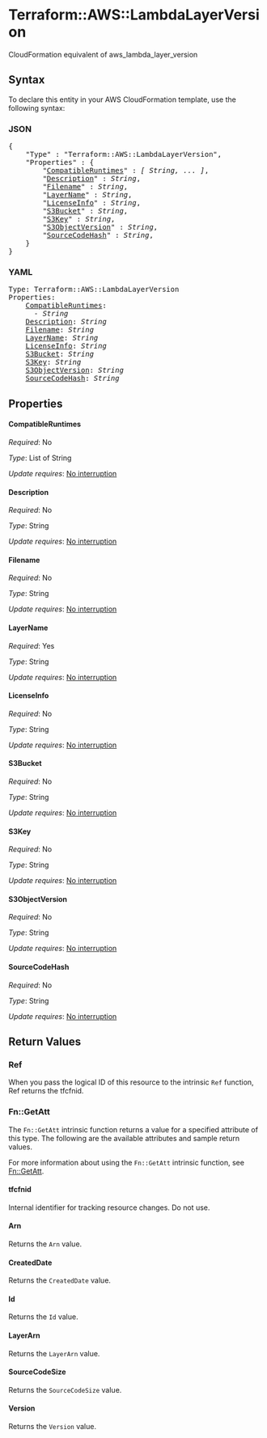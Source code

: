 # Terraform::AWS::LambdaLayerVersion

CloudFormation equivalent of aws_lambda_layer_version

## Syntax

To declare this entity in your AWS CloudFormation template, use the following syntax:

### JSON

<pre>
{
    "Type" : "Terraform::AWS::LambdaLayerVersion",
    "Properties" : {
        "<a href="#compatibleruntimes" title="CompatibleRuntimes">CompatibleRuntimes</a>" : <i>[ String, ... ]</i>,
        "<a href="#description" title="Description">Description</a>" : <i>String</i>,
        "<a href="#filename" title="Filename">Filename</a>" : <i>String</i>,
        "<a href="#layername" title="LayerName">LayerName</a>" : <i>String</i>,
        "<a href="#licenseinfo" title="LicenseInfo">LicenseInfo</a>" : <i>String</i>,
        "<a href="#s3bucket" title="S3Bucket">S3Bucket</a>" : <i>String</i>,
        "<a href="#s3key" title="S3Key">S3Key</a>" : <i>String</i>,
        "<a href="#s3objectversion" title="S3ObjectVersion">S3ObjectVersion</a>" : <i>String</i>,
        "<a href="#sourcecodehash" title="SourceCodeHash">SourceCodeHash</a>" : <i>String</i>,
    }
}
</pre>

### YAML

<pre>
Type: Terraform::AWS::LambdaLayerVersion
Properties:
    <a href="#compatibleruntimes" title="CompatibleRuntimes">CompatibleRuntimes</a>: <i>
      - String</i>
    <a href="#description" title="Description">Description</a>: <i>String</i>
    <a href="#filename" title="Filename">Filename</a>: <i>String</i>
    <a href="#layername" title="LayerName">LayerName</a>: <i>String</i>
    <a href="#licenseinfo" title="LicenseInfo">LicenseInfo</a>: <i>String</i>
    <a href="#s3bucket" title="S3Bucket">S3Bucket</a>: <i>String</i>
    <a href="#s3key" title="S3Key">S3Key</a>: <i>String</i>
    <a href="#s3objectversion" title="S3ObjectVersion">S3ObjectVersion</a>: <i>String</i>
    <a href="#sourcecodehash" title="SourceCodeHash">SourceCodeHash</a>: <i>String</i>
</pre>

## Properties

#### CompatibleRuntimes

_Required_: No

_Type_: List of String

_Update requires_: [No interruption](https://docs.aws.amazon.com/AWSCloudFormation/latest/UserGuide/using-cfn-updating-stacks-update-behaviors.html#update-no-interrupt)

#### Description

_Required_: No

_Type_: String

_Update requires_: [No interruption](https://docs.aws.amazon.com/AWSCloudFormation/latest/UserGuide/using-cfn-updating-stacks-update-behaviors.html#update-no-interrupt)

#### Filename

_Required_: No

_Type_: String

_Update requires_: [No interruption](https://docs.aws.amazon.com/AWSCloudFormation/latest/UserGuide/using-cfn-updating-stacks-update-behaviors.html#update-no-interrupt)

#### LayerName

_Required_: Yes

_Type_: String

_Update requires_: [No interruption](https://docs.aws.amazon.com/AWSCloudFormation/latest/UserGuide/using-cfn-updating-stacks-update-behaviors.html#update-no-interrupt)

#### LicenseInfo

_Required_: No

_Type_: String

_Update requires_: [No interruption](https://docs.aws.amazon.com/AWSCloudFormation/latest/UserGuide/using-cfn-updating-stacks-update-behaviors.html#update-no-interrupt)

#### S3Bucket

_Required_: No

_Type_: String

_Update requires_: [No interruption](https://docs.aws.amazon.com/AWSCloudFormation/latest/UserGuide/using-cfn-updating-stacks-update-behaviors.html#update-no-interrupt)

#### S3Key

_Required_: No

_Type_: String

_Update requires_: [No interruption](https://docs.aws.amazon.com/AWSCloudFormation/latest/UserGuide/using-cfn-updating-stacks-update-behaviors.html#update-no-interrupt)

#### S3ObjectVersion

_Required_: No

_Type_: String

_Update requires_: [No interruption](https://docs.aws.amazon.com/AWSCloudFormation/latest/UserGuide/using-cfn-updating-stacks-update-behaviors.html#update-no-interrupt)

#### SourceCodeHash

_Required_: No

_Type_: String

_Update requires_: [No interruption](https://docs.aws.amazon.com/AWSCloudFormation/latest/UserGuide/using-cfn-updating-stacks-update-behaviors.html#update-no-interrupt)

## Return Values

### Ref

When you pass the logical ID of this resource to the intrinsic `Ref` function, Ref returns the tfcfnid.

### Fn::GetAtt

The `Fn::GetAtt` intrinsic function returns a value for a specified attribute of this type. The following are the available attributes and sample return values.

For more information about using the `Fn::GetAtt` intrinsic function, see [Fn::GetAtt](https://docs.aws.amazon.com/AWSCloudFormation/latest/UserGuide/intrinsic-function-reference-getatt.html).

#### tfcfnid

Internal identifier for tracking resource changes. Do not use.

#### Arn

Returns the <code>Arn</code> value.

#### CreatedDate

Returns the <code>CreatedDate</code> value.

#### Id

Returns the <code>Id</code> value.

#### LayerArn

Returns the <code>LayerArn</code> value.

#### SourceCodeSize

Returns the <code>SourceCodeSize</code> value.

#### Version

Returns the <code>Version</code> value.

